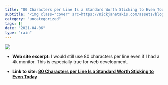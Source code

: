 ```yaml
---
title: "80 Characters per Line Is a Standard Worth Sticking to Even Today"
subtitle: '<img class="cover" src=https://nickjanetakis.com/assets/blog/cards/80-characters-per-line-is-a-stand...'
category: "uncategorized"
tags: []
date: "2021-04-06"
type: "rain"
---
```

<img class="cover" src=https://nickjanetakis.com/assets/blog/cards/80-characters-per-line-is-a-standard-worth-sticking-to-even-today-aa5cc76f7dce524af245675bcd9316fa4b6b7db3d3427a1242fb63eff3ae9b57.jpg>



* **Web site excerpt:** I would still use 80 characters per line even if I had a 4k monitor. This is especially true for web development.

* **Link to site:** **[80 Characters per Line Is a Standard Worth Sticking to Even Today](https://nickjanetakis.com/blog/80-characters-per-line-is-a-standard-worth-sticking-to-even-today)**
